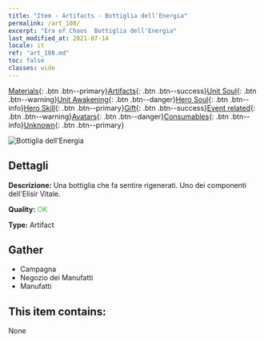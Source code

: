 ```yaml
---
title: "Item - Artifacts - Bottiglia dell'Energia"
permalink: /art_108/
excerpt: "Era of Chaos  Bottiglia dell'Energia"
last_modified_at: 2021-07-14
locale: it
ref: "art_108.md"
toc: false
classes: wide
---
```

 [Materials](/ItemsIT/){: .btn .btn--primary}[Artifacts](/ItemsIT/Artifacts/){: .btn .btn--success}[Unit Soul](/ItemsIT/UnitSoul/){: .btn .btn--warning}[Unit Awakening](/ItemsIT/UnitAwakening/){: .btn .btn--danger}[Hero Soul](/ItemsIT/HeroSoul/){: .btn .btn--info}[Hero Skill](/ItemsIT/HeroSkill/){: .btn .btn--primary}[Gift](/ItemsIT/Gift/){: .btn .btn--success}[Event related](/ItemsIT/Events/){: .btn .btn--warning}[Avatars](/ItemsIT/Avatars/){: .btn .btn--danger}[Consumables](/ItemsIT/Consumables/){: .btn .btn--info}[Unknown](/ItemsIT/Unknown/){: .btn .btn--primary}

 ![Bottiglia dell'Energia](/images/t/artifact_40113.png)

## Dettagli
 **Descrizione:** Una bottiglia che fa sentire rigenerati. Uno dei componenti dell'Elisir Vitale.

 **Quality:** <span style="color: #32CD32">OK</span>

 **Type:** Artifact

## Gather

*    Campagna 
*    Negozio dei Manufatti 
*    Manufatti 

## This item contains:

  None

